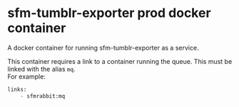 # sfm-tumblr-exporter prod docker container

A docker container for running sfm-tumblr-exporter as a service.

This container requires a link to a container running the queue. This must be linked with the alias `mq`.  
For example:

```python
links:
    - sfmrabbit:mq
```
